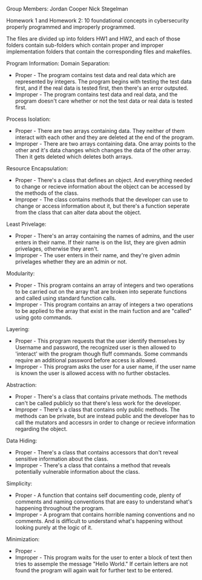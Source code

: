 Group Members:
Jordan Cooper
Nick Stegelman

Homework 1 and Homework 2:
10 foundational concepts in cybersecurity properly programmed and improperly programmed.

The files are divided up into folders HW1 and HW2, and each of those folders contain sub-folders which contain proper and improper implementation folders that contain the corresponding files and makefiles.

Program Information:
Domain Separation:
- Proper - The program contains test data and real data which are represented by integers. The program begins with testing the test data first, and if the real data is tested first, then there's an error outputed.
- Improper - The program contains test data and real data, and the program doesn't care whether or not the test data or real data is tested first.

Process Isolation:
- Proper - There are two arrays containing data. They neither of them interact with each other and they are deleted at the end of the program.
- Improper - There are two arrays containing data. One array points to the other and it's data changes which changes the data of the other array. Then it gets deleted which deletes both arrays.

Resource Encapsulation:
- Proper - There's a class that defines an object. And everything needed to change or recieve information about the object can be accessed by the methods of the class.
- Improper - The class contains methods that the developer can use to change or access information about it, but there's a function seperate from the class that can alter data about the object.

Least Privelage:
- Proper - There's an array containing the names of admins, and the user enters in their name. If their name is on the list, they are given admin privelages, otherwise they aren't.
- Improper - The user enters in their name, and they're given admin privelages whether they are an admin or not.

Modularity:
- Proper - This program contains an array of integers and two operations to be carried out on the array that are broken into seperate functions and called using standard function calls.
- Improper - This program contains an array of integers a two operations to be applied to the array that exist in the main fuction and are "called" using goto commands.

Layering:
- Proper - This program requests that the user identify themselves by Username and password, the recognized user is then allowed to 'interact' with the program though fluff commands. Some commands require an additional password before access is allowed.
- Improper - This program asks the user for a user name, if the user name is known the user is allowed access with no further obstacles.

Abstraction:
- Proper - There's a class that contains private methods. The methods can't be called publicly so that there's less work for the developer.
- Improper - There's a class that contains only public methods. The methods can be private, but are instead public and the developer has to call the mutators and accessrs in order to change or recieve information regarding the object.

Data Hiding:
- Proper - There's a class that contains accessors that don't reveal sensitive information about the class.
- Improper - There's a class that contains a method that reveals potentially vulnerable information about the class.

Simplicity:
- Proper - A function that contains self documenting code, plenty of comments and naming conventions that are easy to understand what's happening throughout the program.
- Improper - A program that contains horrible naming conventions and no comments. And is difficult to understand what's happening without looking purely at the logic of it.

Minimization:
- Proper - 
- Improper - This program waits for the user to enter a block of text then tries to assemple the message "Hello World." If certain letters are not found the program will again wait for further text to be entered.

